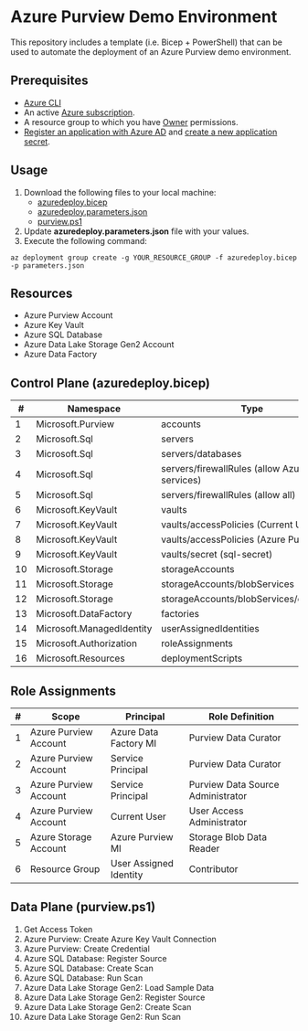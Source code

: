 # Azure Purview Demo Environment
This repository includes a template (i.e. Bicep + PowerShell) that can be used to automate the deployment of an Azure Purview demo environment.

## Prerequisites

* [Azure CLI](https://docs.microsoft.com/en-us/cli/azure/get-started-with-azure-cli)
* An active [Azure subscription](https://azure.microsoft.com/en-us/free/).
* A resource group to which you have [Owner](https://docs.microsoft.com/en-us/azure/role-based-access-control/built-in-roles) permissions. 
* [Register an application with Azure AD](https://docs.microsoft.com/en-us/azure/active-directory/develop/howto-create-service-principal-portal#register-an-application-with-azure-ad-and-create-a-service-principal) and [create a new application secret](https://docs.microsoft.com/en-us/azure/active-directory/develop/howto-create-service-principal-portal#option-2-create-a-new-application-secret).

## Usage

1. Download the following files to your local machine:
    * [azuredeploy.bicep](https://raw.githubusercontent.com/tayganr/purviewdemo/main/bicep/azuredeploy.bicep)
    * [azuredeploy.parameters.json](https://raw.githubusercontent.com/tayganr/purviewdemo/main/bicep/azuredeploy.parameters.json)
    * [purview.ps1](https://raw.githubusercontent.com/tayganr/purviewdemo/main/bicep/purview.ps1)
2. Update **azuredeploy.parameters.json** file with your values.
3. Execute the following command:  

`az deployment group create -g YOUR_RESOURCE_GROUP -f azuredeploy.bicep -p parameters.json `

## Resources

* Azure Purview Account
* Azure Key Vault
* Azure SQL Database
* Azure Data Lake Storage Gen2 Account
* Azure Data Factory

## Control Plane (azuredeploy.bicep)

| # | Namespace | Type |
| ------------- | ------------- | ------------- |
| 1 | Microsoft.Purview | accounts |
| 2 | Microsoft.Sql | servers |
| 3 | Microsoft.Sql | servers/databases |
| 4 | Microsoft.Sql | servers/firewallRules (allow Azure services) |
| 5 | Microsoft.Sql | servers/firewallRules (allow all) |
| 6 | Microsoft.KeyVault | vaults |
| 7 | Microsoft.KeyVault | vaults/accessPolicies (Current User) |
| 8 | Microsoft.KeyVault | vaults/accessPolicies (Azure Purview MI)|
| 9 | Microsoft.KeyVault | vaults/secret (sql-secret) |
| 10 | Microsoft.Storage | storageAccounts |
| 11 | Microsoft.Storage | storageAccounts/blobServices |
| 12 | Microsoft.Storage | storageAccounts/blobServices/containers |
| 13 | Microsoft.DataFactory | factories |
| 14 | Microsoft.ManagedIdentity | userAssignedIdentities |
| 15 | Microsoft.Authorization | roleAssignments |
| 16 | Microsoft.Resources | deploymentScripts |

## Role Assignments

| # | Scope | Principal | Role Definition |
| ------------- | ------------- | ------------- | ------------- |
| 1 | Azure Purview Account | Azure Data Factory MI | Purview Data Curator |
| 2 | Azure Purview Account | Service Principal | Purview Data Curator |
| 3 | Azure Purview Account | Service Principal | Purview Data Source Administrator |
| 4 | Azure Purview Account | Current User | User Access Administrator |
| 5 | Azure Storage Account | Azure Purview MI | Storage Blob Data Reader |
| 6 | Resource Group | User Assigned Identity | Contributor |

## Data Plane (purview.ps1)

1. Get Access Token
2. Azure Purview: Create Azure Key Vault Connection
3. Azure Purview: Create Credential
4. Azure SQL Database: Register Source
5. Azure SQL Database: Create Scan
6. Azure SQL Database: Run Scan
7. Azure Data Lake Storage Gen2: Load Sample Data
8. Azure Data Lake Storage Gen2: Register Source
9. Azure Data Lake Storage Gen2: Create Scan
10. Azure Data Lake Storage Gen2: Run Scan